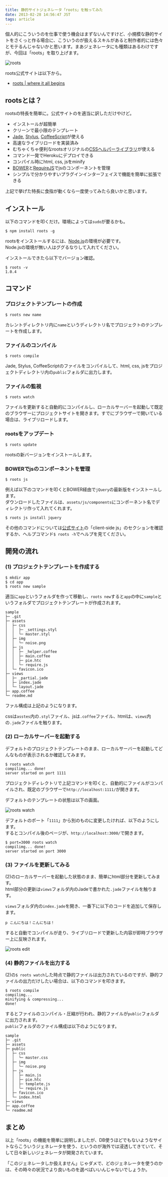 ```yaml
---
title: 静的サイトジェネレータ「roots」を触ってみた
date: 2013-02-28 14:56:47 JST
tags: article
---
```

<p>個人的にこういうのを仕事で使う機会はまずないんですけど、小規模な静的サイトをさくっと作る場合に、こういうのが扱えるスキルがあると制作者的には色々とモテるんじゃないかと思います。まあジェネレータにも種類はあるわけですが、今回は「roots」を取り上げます。</p>

<p><img src="/img/2013/02/roots.png" alt="roots" /></p>

<p>roots公式サイトは以下から。</p>

<ul>
<li><a href="http://roots.cx/">roots | where it all begins</a></li>
</ul>

<h2>rootsとは？</h2>

<p>rootsの特長を簡単に。公式サイトのを適当に訳しただけやけど。</p>

<ul>
<li>インストールが超簡単</li>
<li>クリーンで最小限のテンプレート</li>
<li><a href="http://jade-lang.com/">Jade</a>, <a href="http://learnboost.github.com/stylus/">Stylus</a>, <a href="http://coffeescript.org/">CoffeeScript</a>が使える</li>
<li>高速なライブリロードを実装済み</li>
<li>むちゃくちゃ便利なrootsオリジナルの<a href="http://roots.cx/css">CSSヘルパーライブラリ</a>が使える</li>
<li>コマンド一発でHerokuにデプロイできる</li>
<li>コンパイル時にhtml, css, jsをminify</li>
<li><a href="http://twitter.github.com/bower/">BOWER</a>と<a href="http://requirejs.org/">RequireJS</a>でjsのコンポーネントを管理</li>
<li>シンプルで分かりやすいプラグインインターフェイスで機能を簡単に拡張できる</li>
</ul>

<p>上記で挙げた特長に食指が動くなら一度使ってみたら良いかと思います。</p>

<h2>インストール</h2>

<p>以下のコマンドを叩くだけ。環境によっては<code>sudo</code>が要るかも。</p>

<pre class="prettyprint"><code>$ npm install roots -g</code>
</pre>

<p>rootsをインストールするには、<a href="http://nodejs.org/">Node.js</a>の環境が必要です。<br>Node.jsの環境が無い人はググるなりして入れてください。</p>

<p>インストールできたら以下でバージョン確認。</p>

<pre class="prettyprint"><code>$ roots -v
1.0.4</code>
</pre>

<h2>コマンド</h2>

<h3>プロジェクトテンプレートの作成</h3>

<pre class="prettyprint"><code>$ roots new name</code>
</pre>

<p>カレントディレクトリ内に<code>name</code>というディレクトリ名でプロジェクトのテンプレートを作成します。</p>

<h3>ファイルのコンパイル</h3>

<pre class="prettyprint"><code>$ roots compile</code>
</pre>

<p>Jade, Stylus, CoffeeScriptのファイルをコンパイルして、html, css, jsをプロジェクトディレクトリ内の<code>public</code>フォルダに出力します。</p>

<h3>ファイルの監視</h3>

<pre class="prettyprint"><code>$ roots watch</code>
</pre>

<p>ファイルを更新すると自動的にコンパイルし、ローカルサーバーを起動して既定のブラウザーにプロジェクトサイトを開きます。すでにブラウザーで開いている場合は、ライブリロードします。</p>

<h3>rootsをアップデート</h3>

<pre class="prettyprint"><code>$ roots update</code>
</pre>

<p>rootsの新バージョンをインストールします。</p>

<h3>BOWERでjsのコンポーネントを管理</h3>

<pre class="prettyprint"><code>$ roots js</code>
</pre>

<p>例えば以下のコマンドを叩くとBOWER経由で<code>jQuery</code>の最新版をインストールします。<br>ダウンロードしたファイルは、<code>assets/js/components</code>にコンポーネント名でディレクトリ作って入れてくれます。</p>

<pre class="prettyprint"><code>$ roots js install jquery</code>
</pre>

<p>その他のコマンドについては<a href="http://roots.cx/">公式サイト</a>の「client-side js」のセクションを確認するか、ヘルプコマンド<code>$ roots -h</code>でヘルプを見てください。</p>

<h2>開発の流れ</h2>

<h3>(1) プロジェクトテンプレートを作成する</h3>

<pre class="prettyprint"><code>$ mkdir app
$ cd app
$ roots new sample</code>
</pre>

<p>適当に<code>app</code>というフォルダを作って移動し、<code>roots new</code>すると<code>app</code>の中に<code>sample</code>というフォルダでプロジェクトテンプレートが作成されます。</p>

<pre class="prettyprint"><code>sample
├─ .git
├─ assets
│  ├─ css
│  │  ├─ _settings.styl
│  │  └─ master.styl
│  ├─ img
│  │  └─ noise.png
│  ├─ js
│  │  ├─ _helper.coffee
│  │  ├─ main.coffee
│  │  ├─ pie.htc
│  │  └─ require.js
│  └─ favicon.ico
├─ views
│  ├─ _partial.jade
│  ├─ index.jade
│  └─ layout.jade
├─ app.coffee
└─ readme.md</code>
</pre>

<p>ファル構成は上記のようになります。</p>

<p>cssは<code>asstes</code>内の<code>.styl</code>ファイル、jsは<code>.coffee</code>ファイル、htmlは、<code>views</code>内の<code>.jade</code>ファイルを触ります。</p>

<h3>(2) ローカルサーバーを起動する</h3>

<p>デフォルトのプロジェクトテンプレートのまま、ローカルサーバーを起動してどんなものが表示されるか確認してみます。</p>

<pre class="prettyprint"><code>$ roots watch
compilimg... done!
server started on port 1111</code>
</pre>

<p>プロジェクトディレクトリで上記コマンドを叩くと、自動的にファイルがコンパイルされ、既定のブラウザーで<code>http://localhost:1111/</code>が開きます。</p>

<p>デフォルトのテンプレートの状態は以下の画面。</p>

<p><img src="/img/2013/02/roots-watch.png" alt="roots watch" /></p>

<p>デフォルトのポート「<code>1111</code>」から別のものに変更したければ、以下のようにします。<br>するとコンパイル後のページが、<code>http://localhost:3000/</code>で開きます。</p>

<pre class="prettyprint"><code>$ port=3000 roots watch
compilimg... done!
server started on port 3000</code>
</pre>

<h3>(3) ファイルを更新してみる</h3>

<p>(2)のローカルサーバーを起動した状態のまま、簡単にhtml部分を更新してみます。<br>html部分の更新は<code>views</code>フォルダ内のJadeで書かれた<code>.jade</code>ファイルを触ります。</p>

<p><code>views</code>フォルダ内の<code>index.jade</code>を開き、一番下に以下のコードを追加して保存します。</p>

<pre class="prettyprint"><code>p こんにちは！こんにちは！</code>
</pre>

<p>すると自動でコンパイルが走り、ライブリロードで更新した内容が即時ブラウザー上に反映されます。</p>

<p><img src="/img/2013/02/roots-edit.png" alt="roots edit" /></p>

<h3>(4) 静的ファイルを出力する</h3>

<p>(2)の<code>$ roots watch</code>した時点で静的ファイルは出力されているのですが、静的ファイルの出力だけしたい場合は、以下のコマンドを叩きます。</p>

<pre class="prettyprint"><code>$ roots compile
compilimg...
minifying & compressing...
done!</code>
</pre>

<p>するとファイルのコンパイル・圧縮が行われ、静的ファイルが<code>public</code>フォルダに出力されます。<br><code>public</code>フォルダのファイル構成は以下のようになります。</p>

<pre class="prettyprint"><code>sample
├─ .git
├─ assets
├─ public
│  ├─ css
│  │  └─ master.css
│  ├─ img
│  │  └─ noise.png
│  ├─ js
│  │  ├─ main.js
│  │  ├─ pie.htc
│  │  ├─ templete.js
│  │  └─ require.js
│  ├─ favicon.ico
│  └─ index.html
├─ views
├─ app.coffee
└─ readme.md</code>
</pre>

<h2>まとめ</h2>

<p>以上「roots」の機能を簡単に説明しましたが、DB使うほどでもないようなサイトならこういうジェネレータを使う、というのが海外では浸透してきていて、そして日々新しいジェネレータが開発されています。</p>

<p>「このジェネレータしか扱えません」じゃダメで、どのジェネレータを使うのかは、その時々の状況でより良いものを選べばいいんじゃないでしょうか。</p>
